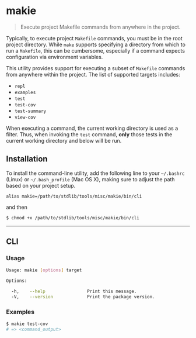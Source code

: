 makie
===
> Execute project Makefile commands from anywhere in the project.

<!-- <intro> -->
Typically, to execute project `Makefile` commands, you must be in the root project directory. While `make` supports specifying a directory from which to run a `Makefile`, this can be cumbersome, especially if a command expects configuration via environment variables.

This utility provides support for executing a subset of `Makefile` commands from anywhere within the project. The list of supported targets includes:

* `repl`
* `examples`
* `test`
* `test-cov`
* `test-summary`
* `view-cov`

When executing a command, the current working directory is used as a filter. Thus, when invoking the `test` command, __only__ those tests in the current working directory and below will be run.

<!-- </intro> -->

<!-- <installation> -->
## Installation

To install the command-line utility, add the following line to your `~/.bashrc` (Linux) or `~/.bash_profile` (Mac OS X), making sure to adjust the path based on your project setup.

```
alias makie=/path/to/stdlib/tools/misc/makie/bin/cli
```

and then

``` bash
$ chmod +x /path/to/stdlib/tools/misc/makie/bin/cli
```

<!-- </installation> -->

<!-- <cli> -->
---
## CLI

<!-- <usage> -->
### Usage

``` bash
Usage: makie [options] target

Options:

  -h,    --help                Print this message.
  -V,    --version             Print the package version.
```
<!-- </usage> -->

<!-- <examples> -->
### Examples

``` bash
$ makie test-cov
# => <command_output>
```
<!-- </examples> -->
<!-- </cli> -->

<!-- <links> -->
<!-- </links> -->
